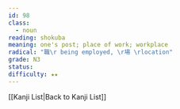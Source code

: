 ```yaml
---
id: 98
class:
  - noun
reading: shokuba
meaning: one's post; place of work; workplace
radical: "職\r being employed, \r場 \rlocation"
grade: N3
status:
difficulty: ★★
---
```

[[Kanji List|Back to Kanji List]]